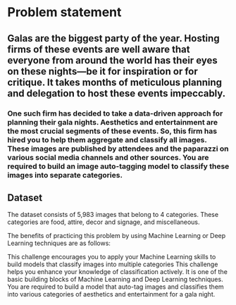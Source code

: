 # Problem statement

## Galas are the biggest party of the year. Hosting firms of these events are well aware that everyone from around the world has their eyes on these nights—be it for inspiration or for critique. It takes months of meticulous planning and delegation to host these events impeccably.

### One such firm has decided to take a data-driven approach for planning their gala nights. Aesthetics and entertainment are the most crucial segments of these events. So, this firm has hired you to help them aggregate and classify all images. These images are published by attendees and the paparazzi on various social media channels and other sources. You are required to build an image auto-tagging model to classify these images into separate categories.

## Dataset

The dataset consists of 5,983 images that belong to 4 categories. These categories are food, attire, decor and signage, and miscellaneous.

The benefits of practicing this problem by using Machine Learning or Deep Learning techniques are as follows:

This challenge encourages you to apply your Machine Learning skills to build models that classify images into multiple categories
This challenge helps you enhance your knowledge of classification actively. It is one of the basic building blocks of Machine Learning and Deep Learning techniques.
You are required to build a model that auto-tag images and classifies them into various categories of aesthetics and entertainment for a gala night.
